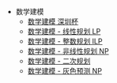 <!-- docs/_sidebar.md -->

* 数学建模  
    * [数学建模 深圳杯](/Matlab/M000)
    * [数学建模 - 线性规划 LP](/Matlab/M001)
    * [数学建模 - 整数规划 ILP](/Matlab/M002)
    * [数学建模 - 非线性规划 NP](/Matlab/M003)
    * [数学建模 - 二次规划](/Matlab/M004)
    * [数学建模 - 灰色预测 NP](/Matlab/M006)